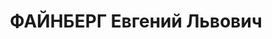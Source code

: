 ---
title: ФАЙНБЕРГ Евгений Львович
description: "Род. в 1904 г.в г.Путивле Курской губернии Российской империи. Образование:\
  \ учился 3 года в высшем-начальном училище и 2 года в уездном реальном училище.\
  \ \n  В 1920 г. доброволец-рядовой в частях РККА на польском фронте, политрук, секретарь\
  \ ячейки ВКП (б) Курского отряда особого назаначения при штабе Западного фронта,\
  \ зав.политпросветом, зам.председателя Путивльского Укома РКСМ,, 1921-зав.отрг.отделом,\
  \ ответ.секретарь Старо-Оскольского Укома РКСМ, зав.политпросветом Курского укома\
  \ РКСМ, зав.отделом образования рабочей молодежи Курского губкома РКСМ,, 1921-1922-зав.агитационно-пропагандистским\
  \ отделом (АПО) Курского губкома РКСМ,, 1922-1923-зав.АПО, политпросветотделом Казахского\
  \ обкома ВЛКСМ, член Центрального совета по физкультуре при КазЦИК, член Комиссии\
  \ по работе в деревне Казкрайкома партии, член Секретариата Казобкома ВЛКСМ,, 1923-1925-зав.подотделом\
  \ национальных меньшинств ЦК ВЛКСМ,, 1926-1927-ответ.инструктор ЦК ВЛКСМ,, 1927-зам.зав.ОРГО\
  \ ЦК ВЛКСМ,, 1927-1929-первый секретарь ЦК ЛКСМ Узбекистана,, 1929-1933- секретарь\
  \ Бакинского райкома партии, зав.ОРГО Бакинского горкома партии, секреатрь ЦК Компартии\
  \ Азербайджана,, 1933-1935-начальник политотдела Казанской железной дороги,, 1935-1937-\
  \ секретарь по печати-член бюро ЦК ВЛКСМ, член редколлегии журнала «Молодая гвардия».\
  \ \n  Репрессирован. Арестован 09.07.1937 г., Военной коллегией ВС ССССР приговорен\
  \ к ВМН 26.10.1937 г. Реабилитирован в 09.1956 г. \n  Источник: АПРК. \n  Литература:\
  \ Ашимбаев Д. Кто есть кто в Казахстане. С.1169-1170."
---